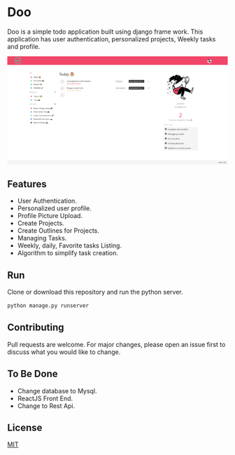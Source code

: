 # Doo

Doo is a simple todo application built using django frame work. This application has user authentication, personalized projects, Weekly tasks and profile.

![Homepage Screenshot](https://github.com/shithee/doo/blob/master/screenshots/home.png)

## Features

* User Authentication.
* Personalized user profile.
* Profile Picture Upload.
* Create Projects.
* Create Outlines for Projects.
* Managing Tasks.
* Weekly, daily, Favorite tasks Listing.
* Algorithm to simplify task creation.

## Run

Clone or download this repository and run the python server.

```bash
python manage.py runserver
```

## Contributing
Pull requests are welcome. For major changes, please open an issue first to discuss what you would like to change.

## To Be Done

* Change database to Mysql.
* ReactJS Front End.
* Change to Rest Api.


## License
[MIT](https://choosealicense.com/licenses/mit/)

